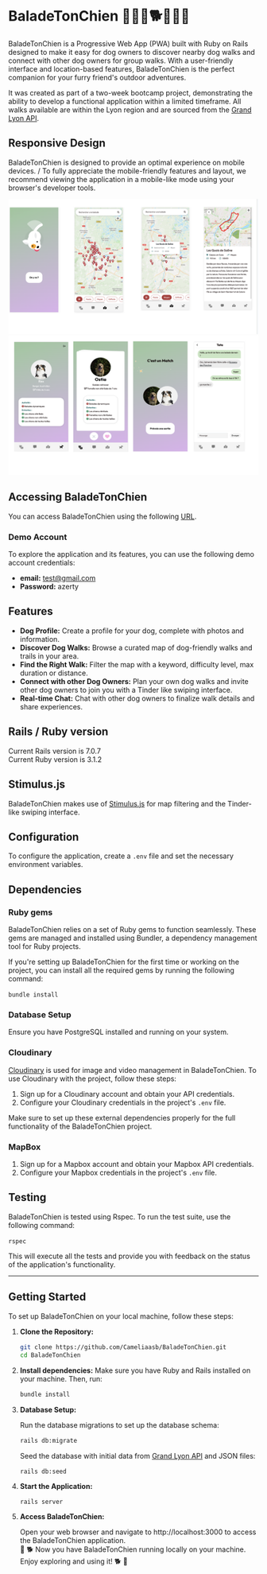 # BaladeTonChien 🐾🚶‍♀️🐕🚶‍♂️🐾

BaladeTonChien is a Progressive Web App (PWA) built with Ruby on Rails designed to make it easy for dog owners to discover nearby dog walks and connect with other dog owners for group walks. With a user-friendly interface and location-based features, BaladeTonChien is the perfect companion for your furry friend's outdoor adventures.

It was created as part of a two-week bootcamp project, demonstrating the ability to develop a functional application within a limited timeframe. All walks available are within the Lyon region and are sourced from the [Grand Lyon API](https://data.grandlyon.com/portail/fr/jeux-de-donnees/boucles-randonnee-metropole-lyon/api).


## Responsive Design

BaladeTonChien is designed to provide an optimal experience on mobile devices. / To fully appreciate the mobile-friendly features and layout, we recommend viewing the application in a mobile-like mode using your browser's developer tools.


![screenshot](app/assets/images/screenshot1.png?raw=true "App screenshot")
![screenshot](app/assets/images/screenshot2.png?raw=true "App screenshot")


## Accessing BaladeTonChien

You can access BaladeTonChien using the following [URL](https://balade-ton-chien-df0ea100d8e5.herokuapp.com/).

### Demo Account

To explore the application and its features, you can use the following demo account credentials:

- **email:** test@gmail.com
- **Password:** azerty


## Features

- **Dog Profile:** Create a profile for your dog, complete with photos and information.
- **Discover Dog Walks:** Browse a curated map of dog-friendly walks and trails in your area.
- **Find the Right Walk:** Filter the map with a keyword, difficulty level, max duration or distance.
- **Connect with other Dog Owners:** Plan your own dog walks and invite other dog owners to join you with a Tinder like swiping interface.
- **Real-time Chat:** Chat with other dog owners to finalize walk details and share experiences.

## Rails / Ruby version

Current Rails version is 7.0.7 \
Current Ruby version is 3.1.2

## Stimulus.js

BaladeTonChien makes use of [Stimulus.js](https://stimulusjs.org/) for map filtering and the Tinder-like swiping interface.

## Configuration

To configure the application, create a `.env` file and set the necessary environment variables.

## Dependencies

### Ruby gems
BaladeTonChien relies on a set of Ruby gems to function seamlessly. These gems are managed and installed using Bundler, a dependency management tool for Ruby projects.

If you're setting up BaladeTonChien for the first time or working on the project, you can install all the required gems by running the following command:

`bundle install`

### Database Setup

Ensure you have PostgreSQL installed and running on your system.

### Cloudinary

[Cloudinary](https://cloudinary.com/) is used for image and video management in BaladeTonChien. To use Cloudinary with the project, follow these steps:

1. Sign up for a Cloudinary account and obtain your API credentials.
2. Configure your Cloudinary credentials in the project's `.env` file.

Make sure to set up these external dependencies properly for the full functionality of the BaladeTonChien project.

### MapBox

1. Sign up for a Mapbox account and obtain your Mapbox API credentials.
2. Configure your Mapbox credentials in the project's `.env` file.

## Testing

BaladeTonChien is tested using Rspec. To run the test suite, use the following command:

``
rspec
``

This will execute all the tests and provide you with feedback on the status of the application's functionality.

----------

## Getting Started

To set up BaladeTonChien on your local machine, follow these steps:

1. **Clone the Repository:**

   ```bash
   git clone https://github.com/Cameliaasb/BaladeTonChien.git
   cd BaladeTonChien
   ```

2. **Install dependencies:**
   Make sure you have Ruby and Rails installed on your machine. Then, run:
   ```bash
   bundle install
   ```

3. **Database Setup:**

   Run the database migrations to set up the database schema:

   ```bash
   rails db:migrate
   ```

   Seed the database with initial data from [Grand Lyon API](https://data.grandlyon.com/portail/fr/jeux-de-donnees/boucles-randonnee-metropole-lyon/api) and JSON files:
   ```
   rails db:seed
   ```

4. **Start the Application:**
   ```
   rails server
   ```

5. **Access BaladeTonChien:**

   Open your web browser and navigate to http://localhost:3000 to access the BaladeTonChien application.\
   🐾 🐕 Now you have BaladeTonChien running locally on your machine. Enjoy exploring and using it! 🐕 🐾
